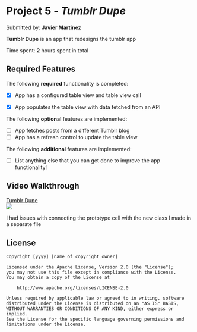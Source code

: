 # Project 5 - *Tumblr Dupe*

Submitted by: **Javier Martinez**

**Tumblr Dupe** is an app that redesigns the tumblr app

Time spent: **2** hours spent in total

## Required Features

The following **required** functionality is completed:

- [x] App has a configured table view and table view call
- [x] App populates the table view with data fetched from an API


The following **optional** features are implemented:

- [ ] App fetches posts from a different Tumblr blog
- [ ] App has a refresh control to update the table view

The following **additional** features are implemented:

- [ ] List anything else that you can get done to improve the app functionality!

## Video Walkthrough

<a href="https://jmp.sh/v/wsdKhC5GxfgWuECHsiiQ"><p style="margin-bottom: 0 !important;">Tumblr Dupe</p><img style="max-width:400px;" src="https://previews.jumpshare.com/gif/815bc01b796dd6f1733c957c5af19493d4895f4849740d67aae12369b0fea9a7d747dfc16a67a52695d7198d9be72d8836269d51d4b50ca50252b0b88b2ee3175a57d43e0daec71da3443c53496438d0"></a>


I had issues with connecting the prototype cell with the new class I made in a separate file

## License

    Copyright [yyyy] [name of copyright owner]

    Licensed under the Apache License, Version 2.0 (the "License");
    you may not use this file except in compliance with the License.
    You may obtain a copy of the License at

        http://www.apache.org/licenses/LICENSE-2.0

    Unless required by applicable law or agreed to in writing, software
    distributed under the License is distributed on an "AS IS" BASIS,
    WITHOUT WARRANTIES OR CONDITIONS OF ANY KIND, either express or implied.
    See the License for the specific language governing permissions and
    limitations under the License.
